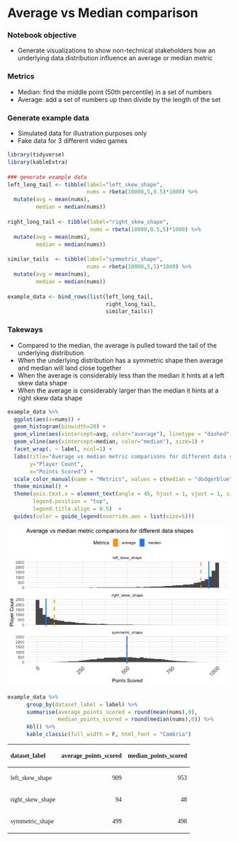 Average vs Median comparison
================

### Notebook objective

  - Generate visualizations to show non-technical stakeholders how an
    underlying data distribution influence an average or median metric

### Metrics

  - Median: find the middle point (50th percentile) in a set of numbers
  - Average: add a set of numbers up then divide by the length of the
    set

### Generate example data

  - Simulated data for illustration purposes only
  - Fake data for 3 different video games

<!-- end list -->

``` r
library(tidyverse)
library(kableExtra)

### generate example data
left_long_tail <- tibble(label="left_skew_shape",
                         nums = rbeta(10000,5,0.5)*1000) %>%
  mutate(avg = mean(nums),
         median = median(nums))

right_long_tail <- tibble(label="right_skew_shape",
                          nums = rbeta(10000,0.5,5)*1000) %>%
  mutate(avg = mean(nums),
         median = median(nums))

similar_tails  <- tibble(label="symmetric_shape",
                         nums = rbeta(10000,5,5)*1000) %>%
  mutate(avg = mean(nums),
         median = median(nums))

example_data <- bind_rows(list(left_long_tail, 
                               right_long_tail, 
                               similar_tails))
```

### Takeways

  - Compared to the median, the average is pulled toward the tail of the
    underlying distribution
  - When the underlying distribution has a symmetric shape then average
    and median will land close together
  - When the average is considerably less than the median it hints at a
    left skew data shape
  - When the average is considerably larger than the median it hints at
    a right skew data shape

<!-- end list -->

``` r
example_data %>%
  ggplot(aes(x=nums)) +
  geom_histogram(binwidth=20) +
  geom_vline(aes(xintercept=avg, color="average"), linetype = "dashed", size=1) +
  geom_vline(aes(xintercept=median, color="median"), size=1) +
  facet_wrap(. ~ label, ncol=1) +
  labs(title="Average vs median metric comparisons for different data shapes",
       y="Player Count",
       x="Points Scored") +
  scale_color_manual(name = "Metrics", values = c(median = "dodgerblue", average = "orange")) +
  theme_minimal() +
  theme(axis.text.x = element_text(angle = 45, hjust = 1, vjust = 1, size=12),
        legend.position = "top",
        legend.title.align = 0.5)  + 
  guides(color = guide_legend(override.aes = list(size=5)))
```

![](average_vs_median_files/figure-gfm/unnamed-chunk-3-1.png)<!-- -->

``` r
example_data %>%
      group_by(dataset_label = label) %>%
      summarise(average_points_scored = round(mean(nums),0),
                median_points_scored = round(median(nums),0)) %>%
      kbl() %>%
      kable_classic(full_width = F, html_font = "Cambria")
```

<table class=" lightable-classic" style="font-family: Cambria; width: auto !important; margin-left: auto; margin-right: auto;">

<thead>

<tr>

<th style="text-align:left;">

dataset\_label

</th>

<th style="text-align:right;">

average\_points\_scored

</th>

<th style="text-align:right;">

median\_points\_scored

</th>

</tr>

</thead>

<tbody>

<tr>

<td style="text-align:left;">

left\_skew\_shape

</td>

<td style="text-align:right;">

909

</td>

<td style="text-align:right;">

953

</td>

</tr>

<tr>

<td style="text-align:left;">

right\_skew\_shape

</td>

<td style="text-align:right;">

94

</td>

<td style="text-align:right;">

48

</td>

</tr>

<tr>

<td style="text-align:left;">

symmetric\_shape

</td>

<td style="text-align:right;">

499

</td>

<td style="text-align:right;">

498

</td>

</tr>

</tbody>

</table>
